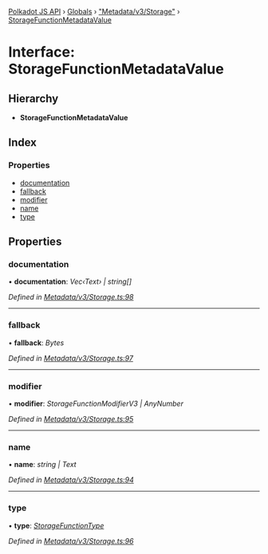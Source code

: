 [Polkadot JS API](../README.md) › [Globals](../globals.md) › ["Metadata/v3/Storage"](../modules/_metadata_v3_storage_.md) › [StorageFunctionMetadataValue](_metadata_v3_storage_.storagefunctionmetadatavalue.md)

# Interface: StorageFunctionMetadataValue

## Hierarchy

* **StorageFunctionMetadataValue**

## Index

### Properties

* [documentation](_metadata_v3_storage_.storagefunctionmetadatavalue.md#documentation)
* [fallback](_metadata_v3_storage_.storagefunctionmetadatavalue.md#fallback)
* [modifier](_metadata_v3_storage_.storagefunctionmetadatavalue.md#modifier)
* [name](_metadata_v3_storage_.storagefunctionmetadatavalue.md#name)
* [type](_metadata_v3_storage_.storagefunctionmetadatavalue.md#type)

## Properties

###  documentation

• **documentation**: *Vec‹Text› | string[]*

*Defined in [Metadata/v3/Storage.ts:98](https://github.com/polkadot-js/api/blob/d6239cbe56/packages/metadata/src/Metadata/v3/Storage.ts#L98)*

___

###  fallback

• **fallback**: *Bytes*

*Defined in [Metadata/v3/Storage.ts:97](https://github.com/polkadot-js/api/blob/d6239cbe56/packages/metadata/src/Metadata/v3/Storage.ts#L97)*

___

###  modifier

• **modifier**: *StorageFunctionModifierV3 | AnyNumber*

*Defined in [Metadata/v3/Storage.ts:95](https://github.com/polkadot-js/api/blob/d6239cbe56/packages/metadata/src/Metadata/v3/Storage.ts#L95)*

___

###  name

• **name**: *string | Text*

*Defined in [Metadata/v3/Storage.ts:94](https://github.com/polkadot-js/api/blob/d6239cbe56/packages/metadata/src/Metadata/v3/Storage.ts#L94)*

___

###  type

• **type**: *[StorageFunctionType](../classes/_metadata_v3_storage_.storagefunctiontype.md)*

*Defined in [Metadata/v3/Storage.ts:96](https://github.com/polkadot-js/api/blob/d6239cbe56/packages/metadata/src/Metadata/v3/Storage.ts#L96)*
